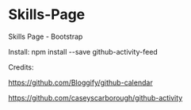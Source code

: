 # Skills-Page

Skills Page - Bootstrap

Install: npm install --save github-activity-feed

Credits:

https://github.com/Bloggify/github-calendar

https://github.com/caseyscarborough/github-activity
